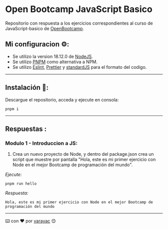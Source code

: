 # Open Bootcamp JavaScript Basico

Repositorio con respuesta a los ejercicios correspondientes al curso de JavaScript-basico de [OpenBootcamp](https://open-bootcamp.com).

## Mi configuracion ⚙️:

- Se utilizo la version 18.12.0 de [NodeJS](https://nodejs.org/en/).
- Se utilizo [PNPM](https://pnpm.io/) como alternativa a NPM.
- Se utilizo [Eslint](https://eslint.org/), [Prettier](https://prettier.io/) y [standardJS](https://standardjs.com/) para el formato del codigo.

---

## Instalación 🚀:

Descargue el repositorio, acceda y ejecute en consola:

```
pnpm i
```

---

## Respuestas :

### Modulo 1 - Introduccion a JS:

1. Crea un nuevo proyecto de Node, y dentro del package.json crea un script que muestre por pantalla "Hola, este es mi primer ejercicio con Node en el mejor Bootcamp de programación del mundo".

_Ejecute:_

```
pnpm run hello
```

_Respuesta:_

```
Hola, este es mi primer ejercicio con Node en el mejor Bootcamp de programación del mundo
```

---

⌨️ con ❤️ por [varayac](https://github.com/varayac) 😊
